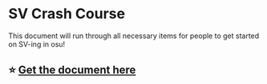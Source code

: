 # SV Crash Course
This document will run through all necessary items for people to get started on SV-ing in osu!

## :star: [Get the document here](builds/11082018.pdf)
